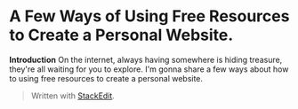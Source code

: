 
# A Few Ways of Using Free Resources to Create a Personal Website.
**Introduction**
On the internet, always having somewhere is hiding treasure, they're all waiting for you to explore. I'm gonna share a few ways about how to using free resources to create a personal website.
> Written with [StackEdit](https://stackedit.io/).
<!--stackedit_data:
eyJoaXN0b3J5IjpbMTAzNDA3NDQ5M119
-->